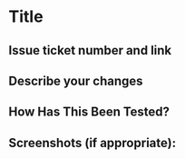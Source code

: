 # Title

## Issue ticket number and link
<!--- Enter the ticket number and link here -->

## Describe your changes
<!--- Describe your changes in detail -->

## How Has This Been Tested?
<!--- Please describe how you tested your changes. -->

## Screenshots (if appropriate):
<!--- Include any relevant screenshots here -->
